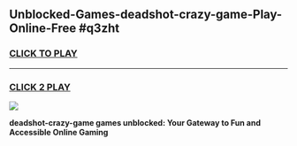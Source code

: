 
## Unblocked-Games-deadshot-crazy-game-Play-Online-Free #q3zht
<h3>
<a href="https://us.freeplayer.one?title=deadshot-crazy-game&ref=10M">CLICK TO PLAY</a></h3>
<hr>

<h3>
<a href="https://us.freeplayer.one?title=deadshot-crazy-game&ref=10M">CLICK 2 PLAY</a>
  
</h3>

<a href="https://us.freeplayer.one?title=deadshot-crazy-game&ref=10M"><img src="https://clearcache.store/games.png"></a>


**deadshot-crazy-game games unblocked: Your Gateway to Fun and Accessible Online Gaming**
